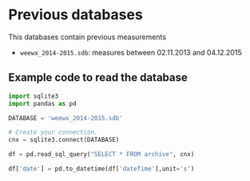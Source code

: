 # Previous databases

This databases contain previous measurements

* `weewx_2014-2015.sdb`:  measures between 02.11.2013 and 04.12.2015

## Example code to read the database 

```python
import sqlite3
import pandas as pd

DATABASE = 'weewx_2014-2015.sdb'

# Create your connection.
cnx = sqlite3.connect(DATABASE)

df = pd.read_sql_query("SELECT * FROM archive", cnx)

df['date'] = pd.to_datetime(df['dateTime'],unit='s') 
```